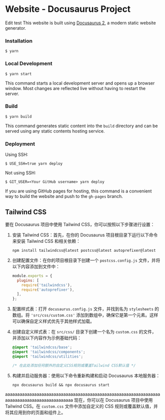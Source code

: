 # Website - Docusaurus Project
Edit test
This website is built using [Docusaurus 2](https://docusaurus.io/), a modern static website generator.

### Installation

```
$ yarn
```

### Local Development

```
$ yarn start
```

This command starts a local development server and opens up a browser window. Most changes are reflected live without having to restart the server.

### Build

```
$ yarn build
```

This command generates static content into the `build` directory and can be served using any static contents hosting service.

### Deployment

Using SSH:

```
$ USE_SSH=true yarn deploy
```

Not using SSH:

```
$ GIT_USER=<Your GitHub username> yarn deploy
```

If you are using GitHub pages for hosting, this command is a convenient way to build the website and push to the `gh-pages` branch.

## Tailwind CSS

要在 Docusaurus 项目中使用 Tailwind CSS，你可以按照以下步骤进行设置：

1. 安装 Tailwind CSS：首先，在你的 Docusaurus 项目根目录下运行以下命令来安装 Tailwind CSS 和相关依赖：
   ```
   npm install tailwindcss@latest postcss@latest autoprefixer@latest
   ```

2. 创建配置文件：在你的项目根目录下创建一个 `postcss.config.js` 文件，并将以下内容添加到文件中：
   ```javascript
   module.exports = {
     plugins: [
       require('tailwindcss'),
       require('autoprefixer'),
     ],
   };
   ```

3. 配置样式表：打开 `docusaurus.config.js` 文件，并找到名为 `stylesheets` 的数组。将 `'src/css/custom.css'` 添加到数组中，确保它是第一个元素。这样可以确保自定义样式优先于其他样式加载。
   
4. 创建自定义样式表：在 `src/css/` 目录下创建一个名为 `custom.css` 的文件，并添加以下内容作为示例基础代码：
    ```css
    @import 'tailwindcss/base';
    @import 'tailwindcss/components';
    @import 'tailwindcss/utilities';

    /* 在此处添加任何额外的自定义CSS规则或覆盖Tailwind CSS默认值 */
    ```

5. 构建并启动服务器：使用以下命令重新构建和启动 Docusaurus 本地服务器：
    ```
    npx docusaurus build && npx docusaurus start
    ```
aaaaaaaaaaaaaaaaaaaaaaaaaaaaaaaaaaaaaaaaaaaaaaaaaaaaaaaaaaaaaaaaaaaaaaaaaaaaaaaaaaaaaaaaaaaa
现在，你可以在 Docusaurus 项目中使用 Tailwind CSS。在 `custom.css` 文件中添加自定义的 CSS 规则或覆盖默认值，并将其应用到你的页面和组件上。

